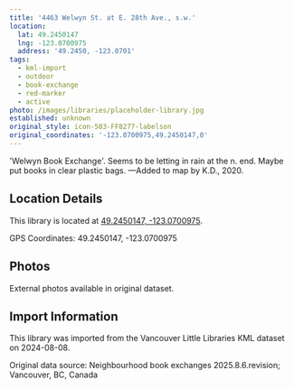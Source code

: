 ```yaml
---
title: '4463 Welwyn St. at E. 28th Ave., s.w.'
location:
  lat: 49.2450147
  lng: -123.0700975
  address: '49.2450, -123.0701'
tags:
  - kml-import
  - outdoor
  - book-exchange
  - red-marker
  - active
photo: /images/libraries/placeholder-library.jpg
established: unknown
original_style: icon-503-FF8277-labelson
original_coordinates: '-123.0700975,49.2450147,0'
---
```

'Welwyn Book Exchange'.
Seems to be letting in rain at the n. end.
Maybe put books in clear plastic bags.
—Added to map by K.D., 2020.

## Location Details

This library is located at [49.2450147, -123.0700975](https://www.google.com/maps?q=49.2450147,-123.0700975).

GPS Coordinates: 49.2450147, -123.0700975

## Photos

External photos available in original dataset.

## Import Information

This library was imported from the Vancouver Little Libraries KML dataset on 2024-08-08.

Original data source: Neighbourhood book exchanges 2025.8.6.revision; Vancouver, BC, Canada
